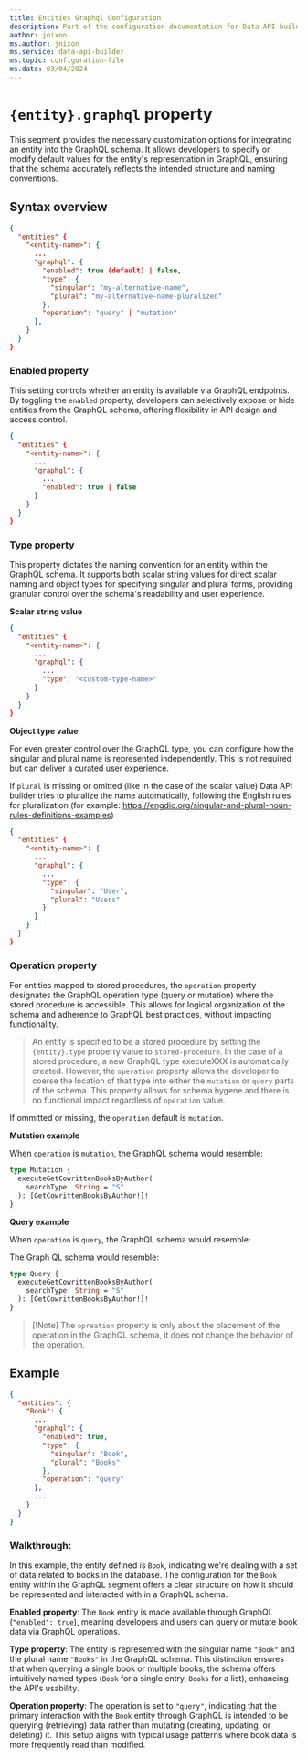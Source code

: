 ```yaml
---
title: Entities Graphql Configuration
description: Part of the configuration documentation for Data API builder, focusing on Entities Graphql Configuration.
author: jnixon
ms.author: jnixon
ms.service: data-api-builder
ms.topic: configuration-file
ms.date: 03/04/2024
---
```


# `{entity}.graphql` property

This segment provides the necessary customization options for integrating an entity into the GraphQL schema. It allows developers to specify or modify default values for the entity's representation in GraphQL, ensuring that the schema accurately reflects the intended structure and naming conventions.

## Syntax overview

```json
{
  "entities" {
    "<entity-name>": {
      ...
      "graphql": {
        "enabled": true (default) | false,
        "type": {
          "singular": "my-alternative-name",
          "plural": "my-alternative-name-pluralized"
        },
        "operation": "query" | "mutation"
      },
    }
  }
}
```

### Enabled property

This setting controls whether an entity is available via GraphQL endpoints. By toggling the `enabled` property, developers can selectively expose or hide entities from the GraphQL schema, offering flexibility in API design and access control.

```json
{
  "entities" {
    "<entity-name>": {
      ...
      "graphql": {
        ...
        "enabled": true | false
      }
    }
  }
}
```

### Type property

This property dictates the naming convention for an entity within the GraphQL schema. It supports both scalar string values for direct scalar naming and object types for specifying singular and plural forms, providing granular control over the schema's readability and user experience.

**Scalar string value**

```json
{
  "entities" {
    "<entity-name>": {
      ...
      "graphql": {
        ...
        "type": "<custom-type-name>"
      }
    }
  }
}
```

**Object type value**

For even greater control over the GraphQL type, you can configure how the singular and plural name is represented independently. This is not required but can deliver a curated user experience. 

If `plural` is missing or omitted (like in the case of the scalar value) Data API builder tries to pluralize the name automatically, following the English rules for pluralization (for example: https://engdic.org/singular-and-plural-noun-rules-definitions-examples)

```json
{
  "entities" {
    "<entity-name>": {
      ...
      "graphql": {
        ...
        "type": {
          "singular": "User",
          "plural": "Users"
        }
      }
    }
  }
}
```

### Operation property

For entities mapped to stored procedures, the `operation` property designates the GraphQL operation type (query or mutation) where the stored procedure is accessible. This allows for logical organization of the schema and adherence to GraphQL best practices, without impacting functionality.

> An entity is specified to be a stored procedure by setting the `{entity}.type` property value to `stored-procedure`. In the case of a stored procedure, a new GraphQL type executeXXX is automatically created. However, the `operation` property allows the developer to coerse the location of that type into either the `mutation` or `query` parts of the schema. This property allows for schema hygene and there is no functional impact regardless of `operation` value.  

If ommitted or missing, the `operation` default is `mutation`.

**Mutation example**

When `operation` is `mutation`, the GraphQL schema would resemble:

```graphql
type Mutation {
  executeGetCowrittenBooksByAuthor(
    searchType: String = "S"
  ): [GetCowrittenBooksByAuthor!]!
}
```

**Query example**

When `operation` is `query`, the GraphQL schema would resemble:

The Graph QL schema would resemble:

```graphql
type Query {
  executeGetCowrittenBooksByAuthor(
    searchType: String = "S"
  ): [GetCowrittenBooksByAuthor!]!
}
```

> [!Note] The `opreation` property is only about the placement of the operation in the GraphQL schema, it does not change the behavior of the operation. 

## Example

```json
{
  "entities": {
    "Book": {
      ...
      "graphql": {
        "enabled": true,
        "type": {
          "singular": "Book",
          "plural": "Books"
        },
        "operation": "query"
      },
      ...
    }
  }
}
```

### Walkthrough:

In this example, the entity defined is `Book`, indicating we're dealing with a set of data related to books in the database. The configuration for the `Book` entity within the GraphQL segment offers a clear structure on how it should be represented and interacted with in a GraphQL schema.

**Enabled property**: The `Book` entity is made available through GraphQL (`"enabled": true`), meaning developers and users can query or mutate book data via GraphQL operations.

**Type property**: The entity is represented with the singular name `"Book"` and the plural name `"Books"` in the GraphQL schema. This distinction ensures that when querying a single book or multiple books, the schema offers intuitively named types (`Book` for a single entry, `Books` for a list), enhancing the API's usability.

**Operation property**: The operation is set to `"query"`, indicating that the primary interaction with the `Book` entity through GraphQL is intended to be querying (retrieving) data rather than mutating (creating, updating, or deleting) it. This setup aligns with typical usage patterns where book data is more frequently read than modified.
